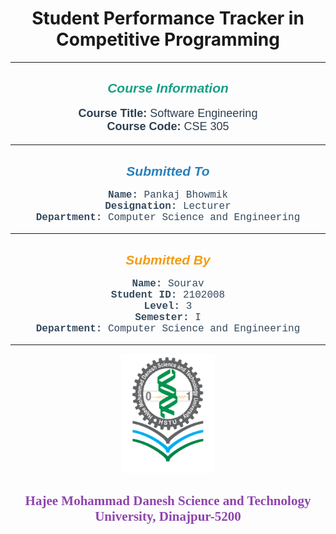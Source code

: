 <h1 align="center">
  <b>Student Performance Tracker in Competitive Programming</b>
</h1>

---

<h2 align="center" style="color:#16a085; font-family: 'Verdana', sans-serif; font-weight: 600;">
  <em>Course Information</em>
</h2>

<p align="center" style="font-size:18px; color:#2c3e50; font-family: 'Arial', sans-serif;">
  <span style="font-weight: 600;">Course Title:</span> Software Engineering  
  <br>
  <span style="font-weight: 600;">Course Code:</span> CSE 305  
</p>

---

<h2 align="center" style="color:#2980b9; font-family: 'Helvetica', sans-serif; font-weight: 600;">
  <em>Submitted To</em>
</h2>

<p align="center" style="font-size:16px; color:#34495e; font-family: 'Courier New', monospace;">
  <span style="font-weight: 600;">Name:</span> Pankaj Bhowmik  
  <br>
  <span style="font-weight: 600;">Designation:</span> Lecturer  
  <br>
  <span style="font-weight: 600;">Department:</span> Computer Science and Engineering  
</p>

---

<h2 align="center" style="color:#f39c12; font-family: 'Verdana', sans-serif; font-weight: 600;">
  <em>Submitted By</em>
</h2>

<p align="center" style="font-size:16px; color:#34495e; font-family: 'Courier New', monospace;">
  <span style="font-weight: 600;">Name:</span> Sourav  
  <br>
  <span style="font-weight: 600;">Student ID:</span> 2102008  
  <br>
  <span style="font-weight: 600;">Level:</span> 3  
  <br>
  <span style="font-weight: 600;">Semester:</span> I  
  <br>
  <span style="font-weight: 600;">Department:</span> Computer Science and Engineering  
</p>

---

<p align="center">
  <img src="./Images/hstu_logo_.png" alt="Hajee Mohammad Danesh Science and Technology University,Dinajpur-5200" width="150">
</p>

<h2 align="center" style="color:#8e44ad; font-family: 'Lora', serif; font-weight: 700;">
  <b>Hajee Mohammad Danesh Science and Technology University,</b>
<b>Dinajpur-5200</b>
